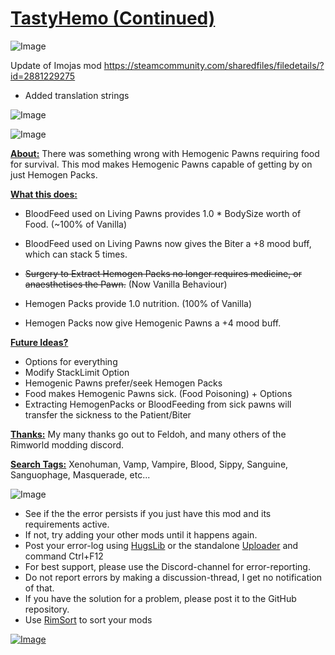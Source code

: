 # [TastyHemo (Continued)]()

![Image](https://i.imgur.com/buuPQel.png)

Update of Imojas mod https://steamcommunity.com/sharedfiles/filedetails/?id=2881229275

- Added translation strings

![Image](https://i.imgur.com/pufA0kM.png)
	
![Image](https://i.imgur.com/Z4GOv8H.png)

**<ins>About:</ins>**
There was something wrong with Hemogenic Pawns requiring food for survival.
This mod makes Hemogenic Pawns capable of getting by on just Hemogen Packs.

**<ins>What this does:</ins>**


-  BloodFeed used on Living Pawns provides 1.0 * BodySize worth of Food. (~100% of Vanilla)
-  BloodFeed used on Living Pawns now gives the Biter a +8 mood buff, which can stack 5 times.




-  ~~Surgery to Extract Hemogen Packs no longer requires medicine, or anaesthetises the Pawn.~~ (Now Vanilla Behaviour)
-  Hemogen Packs provide 1.0 nutrition. (100% of Vanilla)
-  Hemogen Packs now give Hemogenic Pawns a +4 mood buff.



**<ins>Future Ideas?</ins>**


-  Options for everything
-  Modify StackLimit Option
-  Hemogenic Pawns prefer/seek Hemogen Packs
-  Food makes Hemogenic Pawns sick. (Food Poisoning) + Options
-  Extracting HemogenPacks or BloodFeeding from sick pawns will transfer the sickness to the Patient/Biter



**<ins>Thanks:</ins>**
My many thanks go out to Feldoh, and many others of the Rimworld modding discord.

**<ins>Search Tags:</ins>**
Xenohuman, Vamp, Vampire, Blood, Sippy, Sanguine, Sanguophage, Masquerade, etc...

![Image](https://i.imgur.com/PwoNOj4.png)



-  See if the the error persists if you just have this mod and its requirements active.
-  If not, try adding your other mods until it happens again.
-  Post your error-log using [HugsLib](https://steamcommunity.com/workshop/filedetails/?id=818773962) or the standalone [Uploader](https://steamcommunity.com/sharedfiles/filedetails/?id=2873415404) and command Ctrl+F12
-  For best support, please use the Discord-channel for error-reporting.
-  Do not report errors by making a discussion-thread, I get no notification of that.
-  If you have the solution for a problem, please post it to the GitHub repository.
-  Use [RimSort](https://github.com/RimSort/RimSort/releases/latest) to sort your mods

 

[![Image](https://img.shields.io/github/v/release/emipa606/TastyHemo?label=latest%20version&style=plastic&color=9f1111&labelColor=black)](https://steamcommunity.com/sharedfiles/filedetails/changelog/)

